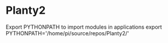 # Planty2
Export PYTHONPATH to import modules in applications
export PYTHONPATH='/home/pi/source/repos/Planty2/'